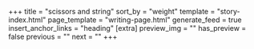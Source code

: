 +++
title = "scissors and string"
sort_by = "weight"
template = "story-index.html"
page_template = "writing-page.html"
generate_feed = true
insert_anchor_links = "heading"
[extra]
preview_img = ""
has_preview = false
previous = ""
next = ""
+++